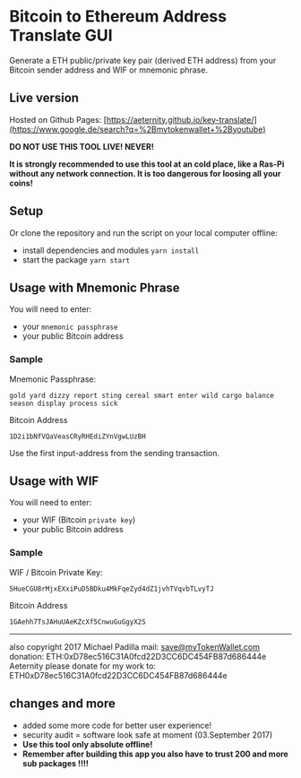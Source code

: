 # Bitcoin to Ethereum Address Translate GUI

Generate a ETH public/private key pair (derived ETH address) from your Bitcoin sender address and WIF or mnemonic phrase.

## Live version
Hosted on Github Pages: [https://aeternity.github.io/key-translate/](https://www.google.de/search?q=%2Bmytokenwallet+%2Byoutube)

**DO NOT USE THIS TOOL LIVE! NEVER!**

**It is strongly recommended to use this tool at an cold place,
like a Ras-Pi without any network connection. It is too dangerous for loosing all your coins!**

## Setup

Or clone the repository and run the script on your local computer offline:
* install dependencies and modules `yarn install`
* start the package `yarn start`

## Usage with Mnemonic Phrase

You will need to enter:
* your `mnemonic passphrase`
* your public Bitcoin address

### Sample
Mnemonic Passphrase:
```
gold yard dizzy report sting cereal smart enter wild cargo balance season display process sick
```
Bitcoin Address
```
1D2i1bNfVQaVeasCRyRHEdiZYnVgwLUzBH
```
Use the first input-address from the sending transaction.

## Usage with WIF
You will need to enter:
* your WIF (Bitcoin `private key`)
* your public Bitcoin address

### Sample
WIF / Bitcoin Private Key:
```
5HueCGU8rMjxEXxiPuD5BDku4MkFqeZyd4dZ1jvhTVqvbTLvyTJ
```
Bitcoin Address
```
1GAehh7TsJAHuUAeKZcXf5CnwuGuGgyX2S
```
***
also copyright 2017 Michael Padilla mail: save@myTokenWallet.com donation: ETH:0xD78ec516C31A0fcd22D3CC6DC454FB87d686444e
Aeternity please donate for my work to: ETH0xD78ec516C31A0fcd22D3CC6DC454FB87d686444e

## changes and more
* added some more code for better user experience!
* security audit = software look safe at moment (03.September 2017)
* **Use this tool only absolute offline!**
* **Remember after building this app you also have to trust 200 and more sub packages !!!!**
